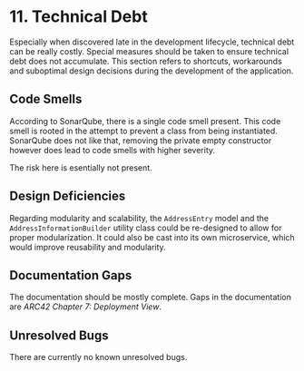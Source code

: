 # 11. Technical Debt

Especially when discovered late in the development lifecycle, technical debt can be really costly.
Special measures should be taken to ensure technical debt does not accumulate.
This section refers to shortcuts, workarounds and suboptimal design decisions during the development
of the application.

## Code Smells
According to SonarQube, there is a single code smell present.
This code smell is rooted in the attempt to prevent a class from being instantiated.
SonarQube does not like that, removing the private empty constructor however does lead to
code smells with higher severity.

The risk here is esentially not present.

## Design Deficiencies
Regarding modularity and scalability,  the `AddressEntry` model and the `AddressInformationBuilder`
utility class could be re-designed to allow for proper modularization.
It could also be cast into its own microservice, which would improve reusability and modularity.

## Documentation Gaps
The documentation should be mostly complete.
Gaps in the documentation are *ARC42 Chapter 7: Deployment View*.

## Unresolved Bugs
There are currently no known unresolved bugs.
